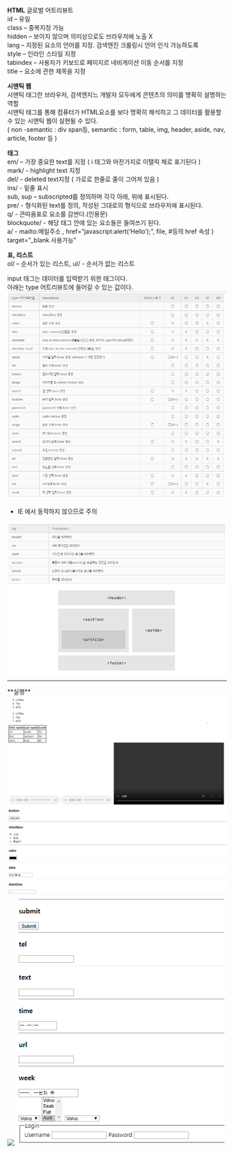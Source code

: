 **HTML**
글로벌 어트리뷰트<br>
id – 유일<br>
class – 중복지정 가능<br>
hidden – 보이지 않으며 의미상으로도 브라우저에 노출 X<br>
lang – 지정된 요소의 언어를 지정. 검색엔진 크롤링시 언어 인식 가능하도록<br>
style – 인라인 스타일 지정<br>
tabindex – 사용자가 키보드로 페이지르 네비게이션 이동 순서를 지정<br>
title – 요소에 관한 제목을 지정<br>

**시맨틱 웹<br>**
시맨틱 태그란 브라우저, 검색엔지느 개발자 모두에게 콘텐츠의 의미를 명확히 설명하는 역할<br>
시맨틱 태그를 통해 컴퓨터가 HTML요소를 보다 명확히 해석하고 그 데이터를 활용할 수 있는 시맨틱 웹이 실현될 수 있다.<br>
( non -semantic : div span등, semantic : form, table, img, header, aside, nav, article, footer 등 )<br>

**태그<br>**
em/ – 가장 중요한 text를 지정 ( i 태그와 마찬가지로 이탤릭 체로 표기된다 )<br>
mark/ - highlight text 지정<br>
del/ - deleted text지정 ( 가로로 한줄로 줄이 그어져 있음 )<br>
ins/ - 밑줄 표시<br>
sub, sup – subscripted를 정의하며 각각 아래, 위에 표시된다.<br>
pre/ - 형식화된 text를 정의, 작성된 그대로의 형식으로 브라우저에 표시된다.<br>
q/ - 큰따옴표로 요소를 감싼다.(인용문)<br>
blockquote/ - 해당 태그 안에 있는 요소들은 들여쓰기 된다.<br>
a/ - mailto:메일주소 , href=”javascript:alert(‘Hello’);”, file, #등의 href 속성  ) <br>
    target=”_blank 사용가능”

**표, 리스트<br>**
ol/ – 순서가 있는 리스트, ul/ - 순서가 없는 리스트<br>

input 태그는 데이터를 입력받기 위한 태그이다.<br>
아래는 type 어트리뷰트에 들어갈 수 있는 값이다.<br>
<img src='./type.png'>
 

-	IE 에서 동작하지 않으므로 주의<br>
<img src='./struct.png'>
 
 
 <hr>
 **실행**
 <img src="/1.PNG">
 <img src="/2.PNG">
 <img src="/3.PNG">
